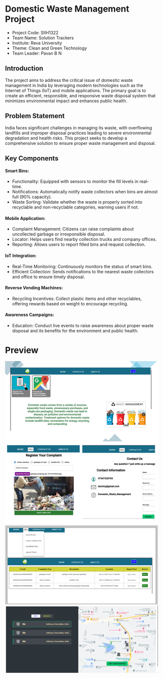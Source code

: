 # Domestic Waste Management Project
- Project Code: SIIH1322
- Team Name: Solution Trackers
- Institute: Reva University
- Theme: Clean and Green Technology
- Team Leader: Pavan B N

## Introduction
The project aims to address the critical issue of domestic waste management in India by leveraging modern technologies such as the Internet of Things (IoT) and mobile applications. The primary goal is to create an efficient, responsible, and responsive waste disposal system that minimizes environmental impact and enhances public health.

## Problem Statement
India faces significant challenges in managing its waste, with overflowing landfills and improper disposal practices leading to severe environmental degradation and health risks. This project seeks to develop a comprehensive solution to ensure proper waste management and disposal.

## Key Components
#### Smart Bins:
- Functionality: Equipped with sensors to monitor the fill levels in real-time.
- Notifications: Automatically notify waste collectors when bins are almost full (90% capacity).
- Waste Sorting: Validate whether the waste is properly sorted into recyclable and non-recyclable categories, warning users if not.
#### Mobile Application:
- Complaint Management: Citizens can raise complaints about uncollected garbage or irresponsible disposal.
- Locator: Helps users find nearby collection trucks and company offices.
- Reporting: Allows users to report filled bins and request collection.
#### IoT Integration:
- Real-Time Monitoring: Continuously monitors the status of smart bins.
- Efficient Collection: Sends notifications to the nearest waste collectors and office to ensure timely disposal.
#### Reverse Vending Machines:
- Recycling Incentives: Collect plastic items and other recyclables, offering rewards based on weight to encourage recycling.
#### Awareness Campaigns:
- Education: Conduct live events to raise awareness about proper waste disposal and its benefits for the environment and public health.
# Preview
![preview_image](Preview/1.png)
![preview_image](Preview/3.png)
![preview_image](Preview/4.png)
![preview_image](Preview/2.png)